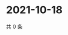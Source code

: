 # 2021-10-18

共 0 条

<!-- BEGIN WEIBO -->
<!-- 最后更新时间 Mon Oct 18 2021 22:12:50 GMT+0800 (China Standard Time) -->

<!-- END WEIBO -->
